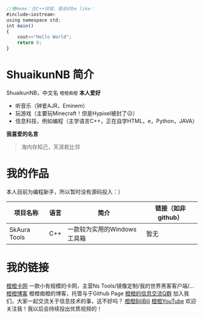 ``` js
//梗meme：在C++领域，我会的be like：
#include<iostream>
using namespace std;
int main()
{
    cout<<"Hello World";
    return 0;
}
```
# ShuaikunNB 简介

ShuaikunNB，中文名 `橙橙痴橙`
**本人爱好**
* 听音乐（钟爱AJR，Eminem）
* 玩游戏（主要玩Minecraft！但是Hypixel被封了😥）
* 信息科技，例如编程（主学语言C++，正在自学HTML，e，Python，JAVA）

**我喜爱的名言**

> 海内存知己，天涯若比邻
# 我的作品
本人目前为编程新手，所以暂时没有源码投入：）

| 项目名称 | 语言 | 简介 | 链接（如非github） |
| --- | --- | --- | --- |
| SkAura Tools | C++ | 一款较为实用的Windows工具箱 | 暂无
# 我的链接
[橙橙卡网](http://skshop1.sheng12.site)
一款小有规模的卡网，主营Ns Tools/镜像定制/我的世界黑客客户端/...
[橙橙博客](https://shuaikunnb.github.io)
橙橙痴橙的博客，托管与于Github Page
[橙橙的信息交流Q群](https://qm.qq.com/q/ZZRIXipR62)
加入我们，大家一起交流关于信息技术的事，这不好吗？
[橙橙BiliBili](https://space.bilibili.com/3546698542483755)
[橙橙YouTube](https://youtube.com/@ShuaikunNB)
欢迎关注我！我以后会持续投出优质视频的！
